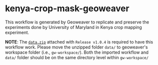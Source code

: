 # kenya-crop-mask-geoweaver

This workflow is generated by Geoweaver to replicate and preserve the experiments done by University of Maryland in Kenya crop mapping experiment. 

**NOTE**: The [`data.zip`](https://github.com/earth-artificial-intelligence/kenya-crop-mask-geoweaver/releases/download/v1.0.4/data.zip) attached with `Release v1.0.4` is required to have this workflow work. Please move the unzipped folder `data/` to geoweaver's workspace folder (i.e., `gw-workspace/`). Both the imported workflow and `data/` folder should be on the same directory level within `gw-workspace/`
